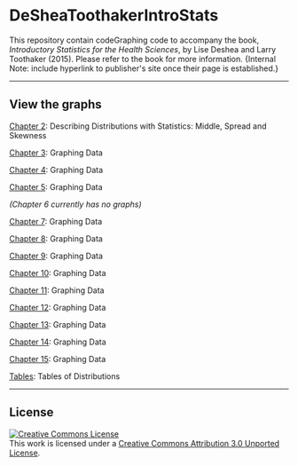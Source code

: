 DeSheaToothakerIntroStats
=========================

This repository contain codeGraphing code to accompany the book, *Introductory Statistics for the Health Sciences*, by Lise Deshea and Larry Toothaker (2015).  Please refer to the book for more information. {Internal Note: include hyperlink to publisher's site once their page is established.}

---

## View the graphs

[Chapter 2](https://github.com/OuhscBbmc/DeSheaToothakerIntroStats/blob/master/Chapter02/Chapter02.md): Describing Distributions with Statistics: 
Middle, Spread and Skewness

[Chapter 3](https://github.com/OuhscBbmc/DeSheaToothakerIntroStats/blob/master/Chapter03/Chapter03.md): Graphing Data

[Chapter 4](https://github.com/OuhscBbmc/DeSheaToothakerIntroStats/blob/master/Chapter04/Chapter04.md): Graphing Data

[Chapter 5](https://github.com/OuhscBbmc/DeSheaToothakerIntroStats/blob/master/Chapter05/Chapter05.md): Graphing Data

*(Chapter 6 currently has no graphs)*

[Chapter 7](https://github.com/OuhscBbmc/DeSheaToothakerIntroStats/blob/master/Chapter07/Chapter07.md): Graphing Data

[Chapter 8](https://github.com/OuhscBbmc/DeSheaToothakerIntroStats/blob/master/Chapter08/Chapter08.md): Graphing Data

[Chapter 9](https://github.com/OuhscBbmc/DeSheaToothakerIntroStats/blob/master/Chapter09/Chapter09.md): Graphing Data

[Chapter 10](https://github.com/OuhscBbmc/DeSheaToothakerIntroStats/blob/master/Chapter10/Chapter10.md): Graphing Data

[Chapter 11](https://github.com/OuhscBbmc/DeSheaToothakerIntroStats/blob/master/Chapter11/Chapter11.md): Graphing Data

[Chapter 12](https://github.com/OuhscBbmc/DeSheaToothakerIntroStats/blob/master/Chapter12/Chapter12.md): Graphing Data

[Chapter 13](https://github.com/OuhscBbmc/DeSheaToothakerIntroStats/blob/master/Chapter13/Chapter13.md): Graphing Data

[Chapter 14](https://github.com/OuhscBbmc/DeSheaToothakerIntroStats/blob/master/Chapter14/Chapter14.md): Graphing Data

[Chapter 15](https://github.com/OuhscBbmc/DeSheaToothakerIntroStats/blob/master/Chapter15/Chapter15.md): Graphing Data

[Tables](https://github.com/OuhscBbmc/DeSheaToothakerIntroStats/blob/master/Tables/Tables.md): Tables of Distributions

---

## License

<a rel="license" href="http://creativecommons.org/licenses/by/3.0/"><img alt="Creative Commons License" style="border-width:0" src="http://i.creativecommons.org/l/by/3.0/88x31.png" /></a><br />This work is licensed under a <a rel="license" href="http://creativecommons.org/licenses/by/3.0/">Creative Commons Attribution 3.0 Unported License</a>.
